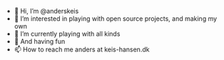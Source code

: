 - 👋 Hi, I’m @anderskeis
- 👀 I’m interested in playing with open source projects, and making my own
- 🌱 I’m currently playing with all kinds
- 💞️ And having fun
- 📫 How to reach me anders at keis-hansen.dk

<!---
anderskeis/anderskeis is a ✨ special ✨ repository because its `README.md` (this file) appears on your GitHub profile.
You can click the Preview link to take a look at your changes.
--->
